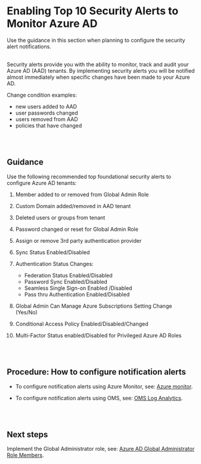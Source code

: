 # Enabling Top 10 Security Alerts to Monitor Azure AD
Use the guidance in this section when planning to configure the security alert notifications.
<br />
<br />

Security alerts provide you with the ability to monitor, track and audit your Azure AD (AAD) tenants. By implementing security alerts you will be notified almost immediately when specific changes have been made to your Azure AD. 

Change condition examples:
- new users added to AAD
- user passwords changed
- users removed from AAD
- policies that have changed
<br />
<br />

## Guidance
Use the following recommended top foundational security alerts to configure Azure AD tenants:
1.  Member added to or removed from Global Admin Role
	
2.  Custom Domain added/removed in AAD tenant
3.  Deleted users or groups from tenant
4.  Password changed or reset for Global Admin Role
5.  Assign or remove 3rd party authentication provider
6.  Sync Status Enabled/Disabled
7.  Authentication Status Changes:
    - Federation Status Enabled/Disabled
    - Password Sync Enabled/Disabled
    - Seamless Single Sign-on Enabled /Disabled
    - Pass thru Authentication Enabled/Disabled
8.  Global Admin Can Manage Azure Subscriptions Setting Change (Yes/No)
9.  Conditional Access Policy Enabled/Disabled/Changed
10.  Multi-Factor Status enabled/Disabled for Privileged Azure AD Roles
<br />
<br />

## Procedure:  How to configure notification alerts
- To configure notification alerts using Azure Monitor, see: [Azure monitor](https://docs.microsoft.com/en-us/azure/monitoring-and-diagnostics/monitoring-activity-log-alerts).
  
- To configure notification alerts using OMS, see: [OMS Log Analytics](https://docs.microsoft.com/en-us/azure/log-analytics/log-analytics-alerts-creating).
<br />
<br />
  
## Next steps
Implement the Global Administrator role, see: [Azure AD Global Administrator Role Members](3.3-Azure-AD-Global-Administrator-Role-Members.md). 
